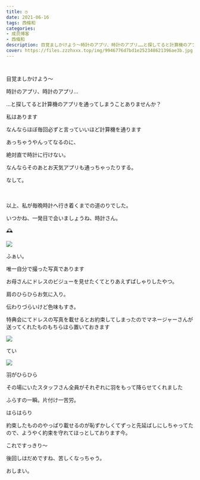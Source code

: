 ```yaml
---
title: ◷
date: 2021-06-16
tags: 西條和
categories: 
- 成员博客
- 西條和
description: 目覚ましかけよう〜時計のアプリ、時計のアプリ……と探してると計算機のアプリを通...
cover: https://files.zzzhxxx.top/img/9946776d7bd1e252348621396ae3b.jpg 
---
```


        ﻿



















目覚ましかけよう〜


















時計のアプリ、時計のアプリ…




















…と探してると計算機のアプリを通ってしまうことありませんか？


































私はあります



















なんならほぼ毎回必ずと言っていいほど計算機を通ります
























あっちゃうやんってなるのに、













絶対直で時計に行けない。

















なんならそのあとお天気アプリも通っちゃったりする。































なして。
























　













以上、私が毎晩時計へ行き着くまでの道のりでした。



















いつかね、一発目で会いましょうね、時計さん。



























🕰












![](https://files.zzzhxxx.top/img/9946776d7bd1e252348621396ae3b.jpg)



ふぁい。












唯一自分で撮った写真であります














お母さんにドレスのビジューを見せたくてとりあえずぱしゃりしたやつ。














肩のひらひらお気に入り。












伝わりづらいけど色味もすき。
















特典会にてドレスの写真を載せるとお約束してしまったのでマネージャーさんが送ってくれたものもちらほら置いておきます










![](https://files.zzzhxxx.top/img/9946776d7bd1e252348621396ae3b-01.jpg)




てい

![](https://files.zzzhxxx.top/img/9946776d7bd1e252348621396ae3b-02.jpg)






羽がひらひら








その場にいたスタッフさん全員がそれぞれに羽をもって降らせてくれました
















ふらすの一瞬。片付け一苦労。














はらはらり






















約束したもののやっぱり載せるのが恥ずかしくてずっと先延ばしにしちゃってたので、ようやく約束を守れてほっとしております今。





















これですっきり〜


















後回しはだめですね、苦しくなっちゃう。
































おしまい。


